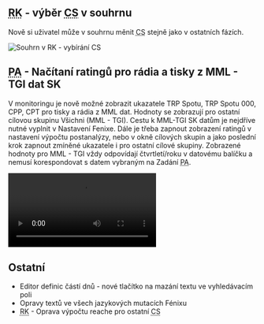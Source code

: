 ﻿---
categories: [fenix]
layout: fenix
---
## <abbr title="Reachové křivky">RK</abbr> - výběr <abbr title="Cílová skupina">CS</abbr> v souhrnu
Nově si uživatel může v souhrnu měnit <abbr title="Cílová skupina">CS</abbr> stejně jako v ostatních fázích.

![Souhrn v RK - vybírání CS]({{site.url}}/data/csprorksouhrn.png "Souhrn v RK - vybírání CS")

## <abbr title="Postanalýza">PA</abbr> - Načítaní ratingů pro rádia a tisky z MML - TGI dat SK
V monitoringu je nově možné zobrazit ukazatele TRP Spotu, TRP Spotu 000, CPP, CPT pro tisky a rádia z MML dat. Hodnoty se zobrazují pro ostatní cílovou skupinu Všichni (MML - TGI).
Cestu k MML-TGI SK datům je nejdříve nutné vyplnit v Nastavení Fenixe. Dále je třeba zapnout zobrazení ratingů v nastavení výpočtu postanalýzy, nebo v okně cílových skupin a jako poslední krok zapnout zmíněné ukazatele i pro ostatní cílové skupiny. Zobrazené hodnoty pro MML - TGI vždy odpovídají čtvrtletí/roku v datovému balíčku a nemusí korespondovat s datem vybraným na Zadání <abbr title="Postanalýza">PA</abbr>.  

<video src="{{site.url}}/data/mmlvmonitoringu.mp4" type="video/mp4" controls></video>


## Ostatní
<ul>
<li>Editor definic částí dnů - nové tlačítko na mazání textu ve vyhledávacím poli</li>
<li>Opravy textů ve všech jazykových mutacích Fénixu</li>
<li><abbr title="Reachové křivky">RK</abbr> - Oprava výpočtu reache pro ostatní <abbr title="Cílová skupina">CS</abbr></li>
</ul>
